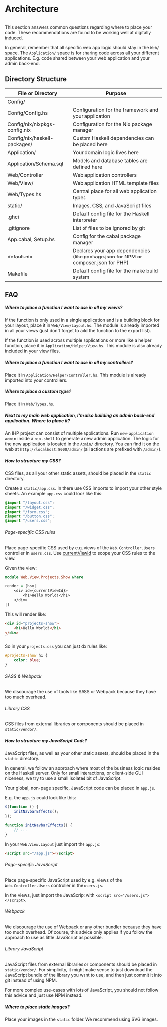 # Architecture

```toc

```

This section answers common questions regarding where to place your code. These recommendations are found to be working well at digitally induced.

In general, remember that all specific web app logic should stay in the `Web/` space. The `Application/` space is for sharing code across all your different applications. E.g. code shared between your web application and your admin back-end.

## Directory Structure

| File or Directory             | Purpose                                                                             |
| ----------------------------- | ----------------------------------------------------------------------------------- |
| Config/                       |                                                                                     |
| Config/Config.hs              | Configuration for the framework and your application                                |
| Config/nix/nixpkgs-config.nix | Configuration for the Nix package manager                                           |
| Config/nix/haskell-packages/  | Custom Haskell dependencies can be placed here                                      |
| Application/                  | Your domain logic lives here                                                        |
| Application/Schema.sql        | Models and database tables are defined here                                         |
| Web/Controller                | Web application controllers                                                         |
| Web/View/                     | Web application HTML template files                                                 |
| Web/Types.hs                  | Central place for all web application types                                         |
| static/                       | Images, CSS, and JavaScript files                                                   |
| .ghci                         | Default config file for the Haskell interpreter                                     |
| .gitignore                    | List of files to be ignored by git                                                  |
| App.cabal, Setup.hs           | Config for the cabal package manager                                                |
| default.nix                   | Declares your app dependencies (like package.json for NPM or composer.json for PHP) |
| Makefile                      | Default config file for the make build system                                       |

## FAQ

##### Where to place a function I want to use in all my views?

If the function is only used in a single application and is a building block for your layout, place it in `Web/View/Layout.hs`. The module is already imported in all your views (just don't forget to add the function to the export list).

If the function is used across multiple applications or more like a helper function, place it in `Application/Helper/View.hs`. This module is also already included in your view files.

##### Where to place a function I want to use in all my controllers?

Place it in `Application/Helper/Controller.hs`. This module is already imported into your controllers.

##### Where to place a custom type?

Place it in `Web/Types.hs`.

##### Next to my main web application, I'm also building an admin back-end application. Where to place it?

An IHP project can consist of multiple applications. Run `new-application admin` inside a `nix-shell` to generate a new admin application. The logic for the new application is located in the `Admin/` directory. You can find it on the web at `http://localhost:8000/admin/` (all actions are prefixed with `/admin/`).

##### How to structure my CSS?

CSS files, as all your other static assets, should be placed in the `static` directory.

Create a `static/app.css`. In there use CSS imports to import your other style sheets. An example `app.css` could look like this:

```css
@import "/layout.css";
@import "/widget.css";
@import "/form.css";
@import "/button.css";
@import "/users.css";
```

###### Page-specific CSS rules

Place page-specific CSS used by e.g. views of the `Web.Controller.Users` controller in `users.css`. Use [currentViewId](https://ihp.digitallyinduced.com/api-docs/IHP-ViewSupport.html#v:currentViewId) to scope your CSS rules to the view.

Given the view:

```haskell
module Web.View.Projects.Show where

render = [hsx|
    <div id={currentViewId}>
        <h1>Hello World!</h1>
    </div>
|]
```

This will render like:

```html
<div id="projects-show">
    <h1>Hello World!</h1>
</div>
`
```

So in your `projects.css` you can just do rules like:

```css
#projects-show h1 {
    color: blue;
}
```

###### SASS & Webpack

We discourage the use of tools like SASS or Webpack because they have too much overhead.

###### Library CSS

CSS files from external libraries or components should be placed in `static/vendor/`.

##### How to structure my JavaScript Code?

JavaScript files, as well as your other static assets, should be placed in the `static` directory.

In general, we follow an approach where most of the business logic resides on the Haskell server. Only for small interactions, or client-side GUI niceness, we try to use a small isolated bit of JavaScript.

Your global, non-page specific, JavaScript code can be placed in `app.js`.

E.g. the `app.js` could look like this:

```javascript
$(function () {
    initNavbarEffects();
});

function initNavbarEffects() {
    // ...
}
```

In your `Web.View.Layout` just import the `app.js`:

```html
<script src="/app.js"></script>
```

###### Page-specific JavaScript

Place page-specific JavaScript used by e.g. views of the `Web.Controller.Users` controller in the `users.js`.

In the views, just import the JavaScript with `<script src="/users.js"></script>`.

###### Webpack

We discourage the use of Webpack or any other bundler because they have too much overhead. Of course, this advice only applies if you follow the approach to use as little JavaScript as possible.

###### Library JavaScript

JavaScript files from external libraries or components should be placed in `static/vendor/`. For simplicity, it might make sense to just download the JavaScript bundle of the library you want to use, and then just commit it into git instead of using NPM.

For more complex use-cases with lots of JavaScript, you should not follow this advice and just use NPM instead.

##### Where to place static images?

Place your images in the `static` folder. We recommend using SVG images.

